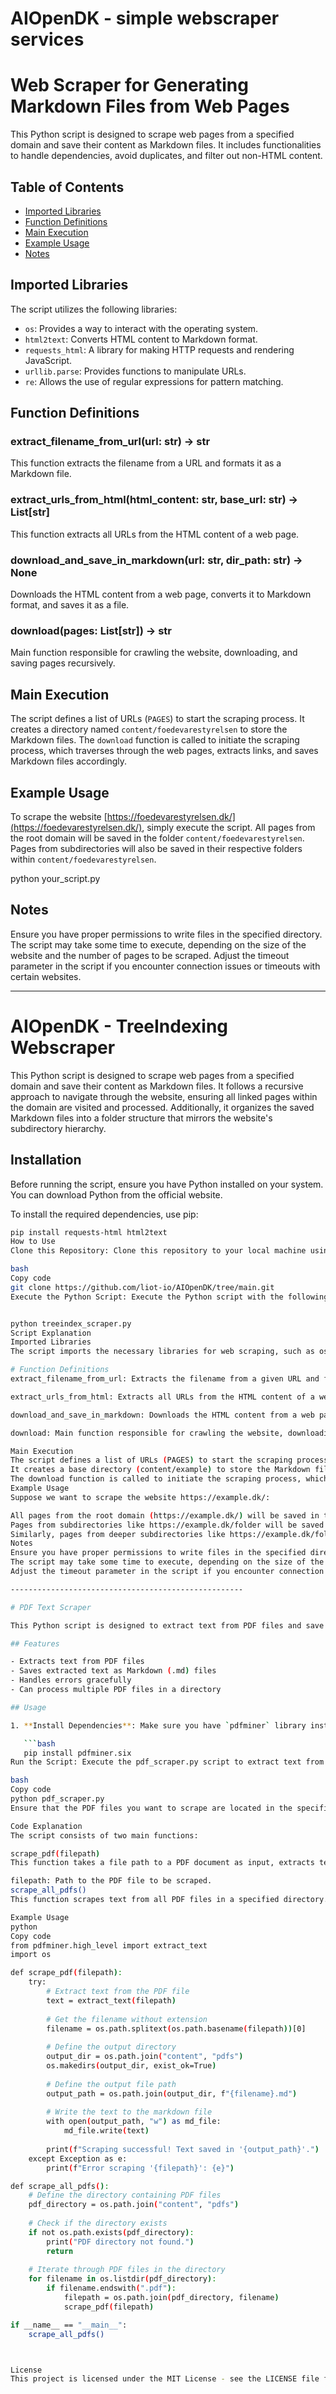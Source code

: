 # AIOpenDK - simple webscraper services


# Web Scraper for Generating Markdown Files from Web Pages

This Python script is designed to scrape web pages from a specified domain and save their content as Markdown files. It includes functionalities to handle dependencies, avoid duplicates, and filter out non-HTML content.

## Table of Contents

- [Imported Libraries](#imported-libraries)
- [Function Definitions](#function-definitions)
- [Main Execution](#main-execution)
- [Example Usage](#example-usage)
- [Notes](#notes)

## Imported Libraries

The script utilizes the following libraries:

- `os`: Provides a way to interact with the operating system.
- `html2text`: Converts HTML content to Markdown format.
- `requests_html`: A library for making HTTP requests and rendering JavaScript.
- `urllib.parse`: Provides functions to manipulate URLs.
- `re`: Allows the use of regular expressions for pattern matching.

## Function Definitions

### extract_filename_from_url(url: str) -> str

This function extracts the filename from a URL and formats it as a Markdown file.

### extract_urls_from_html(html_content: str, base_url: str) -> List[str]

This function extracts all URLs from the HTML content of a web page.

### download_and_save_in_markdown(url: str, dir_path: str) -> None

Downloads the HTML content from a web page, converts it to Markdown format, and saves it as a file.

### download(pages: List[str]) -> str

Main function responsible for crawling the website, downloading, and saving pages recursively.

## Main Execution

The script defines a list of URLs (`PAGES`) to start the scraping process. It creates a directory named `content/foedevarestyrelsen` to store the Markdown files. The `download` function is called to initiate the scraping process, which traverses through the web pages, extracts links, and saves Markdown files accordingly.

## Example Usage

To scrape the website [https://foedevarestyrelsen.dk/](https://foedevarestyrelsen.dk/), simply execute the script. All pages from the root domain will be saved in the folder `content/foedevarestyrelsen`. Pages from subdirectories will also be saved in their respective folders within `content/foedevarestyrelsen`.


python your_script.py


## Notes

Ensure you have proper permissions to write files in the specified directory.
The script may take some time to execute, depending on the size of the website and the number of pages to be scraped.
Adjust the timeout parameter in the script if you encounter connection issues or timeouts with certain websites.


----------------------------------


# AIOpenDK - TreeIndexing Webscraper

This Python script is designed to scrape web pages from a specified domain and save their content as Markdown files. It follows a recursive approach to navigate through the website, ensuring all linked pages within the domain are visited and processed. Additionally, it organizes the saved Markdown files into a folder structure that mirrors the website's subdirectory hierarchy.

## Installation

Before running the script, ensure you have Python installed on your system. You can download Python from the official website.

To install the required dependencies, use pip:

```bash
pip install requests-html html2text
How to Use
Clone this Repository: Clone this repository to your local machine using the following command:

bash
Copy code
git clone https://github.com/liot-io/AIOpenDK/tree/main.git
Execute the Python Script: Execute the Python script with the following command:


python treeindex_scraper.py
Script Explanation
Imported Libraries
The script imports the necessary libraries for web scraping, such as os, html2text, requests_html, urllib, and re.

# Function Definitions
extract_filename_from_url: Extracts the filename from a given URL and formats it as a Markdown file.

extract_urls_from_html: Extracts all URLs from the HTML content of a web page.

download_and_save_in_markdown: Downloads the HTML content from a web page, converts it to Markdown format, and saves it as a file.

download: Main function responsible for crawling the website, downloading, and saving pages recursively.

Main Execution
The script defines a list of URLs (PAGES) to start the scraping process.
It creates a base directory (content/example) to store the Markdown files.
The download function is called to initiate the scraping process, which traverses through the web pages, extracts links, and saves Markdown files accordingly.
Example Usage
Suppose we want to scrape the website https://example.dk/:

All pages from the root domain (https://example.dk/) will be saved in the folder content/example.
Pages from subdirectories like https://example.dk/folder will be saved in content/example/folder.
Similarly, pages from deeper subdirectories like https://example.dk/folder/kontrol will be saved in content/example/folder/kontrol.
Notes
Ensure you have proper permissions to write files in the specified directory.
The script may take some time to execute, depending on the size of the website and the number of pages to be scraped.
Adjust the timeout parameter in the script if you encounter connection issues or timeouts with certain websites.

----------------------------------------------------

# PDF Text Scraper

This Python script is designed to extract text from PDF files and save it as Markdown (.md) files. It utilizes the `pdfminer` library to extract text from PDF documents.

## Features

- Extracts text from PDF files
- Saves extracted text as Markdown (.md) files
- Handles errors gracefully
- Can process multiple PDF files in a directory

## Usage

1. **Install Dependencies**: Make sure you have `pdfminer` library installed. You can install it using pip:

   ```bash
   pip install pdfminer.six
Run the Script: Execute the pdf_scraper.py script to extract text from PDF files and save it as Markdown files:

bash
Copy code
python pdf_scraper.py
Ensure that the PDF files you want to scrape are located in the specified directory.

Code Explanation
The script consists of two main functions:

scrape_pdf(filepath)
This function takes a file path to a PDF document as input, extracts text from the PDF using pdfminer.high_level.extract_text, and saves the extracted text as a Markdown file with the same name as the original PDF file.

filepath: Path to the PDF file to be scraped.
scrape_all_pdfs()
This function scrapes text from all PDF files in a specified directory. It iterates through each PDF file in the directory, calls scrape_pdf() function for each file, and handles any errors that occur during the scraping process.

Example Usage
python
Copy code
from pdfminer.high_level import extract_text
import os

def scrape_pdf(filepath):
    try:
        # Extract text from the PDF file
        text = extract_text(filepath)
        
        # Get the filename without extension
        filename = os.path.splitext(os.path.basename(filepath))[0]
        
        # Define the output directory
        output_dir = os.path.join("content", "pdfs")
        os.makedirs(output_dir, exist_ok=True)
        
        # Define the output file path
        output_path = os.path.join(output_dir, f"{filename}.md")
        
        # Write the text to the markdown file
        with open(output_path, "w") as md_file:
            md_file.write(text)
        
        print(f"Scraping successful! Text saved in '{output_path}'.")
    except Exception as e:
        print(f"Error scraping '{filepath}': {e}")

def scrape_all_pdfs():
    # Define the directory containing PDF files
    pdf_directory = os.path.join("content", "pdfs")
    
    # Check if the directory exists
    if not os.path.exists(pdf_directory):
        print("PDF directory not found.")
        return
    
    # Iterate through PDF files in the directory
    for filename in os.listdir(pdf_directory):
        if filename.endswith(".pdf"):
            filepath = os.path.join(pdf_directory, filename)
            scrape_pdf(filepath)

if __name__ == "__main__":
    scrape_all_pdfs()



License
This project is licensed under the MIT License - see the LICENSE file for details.
